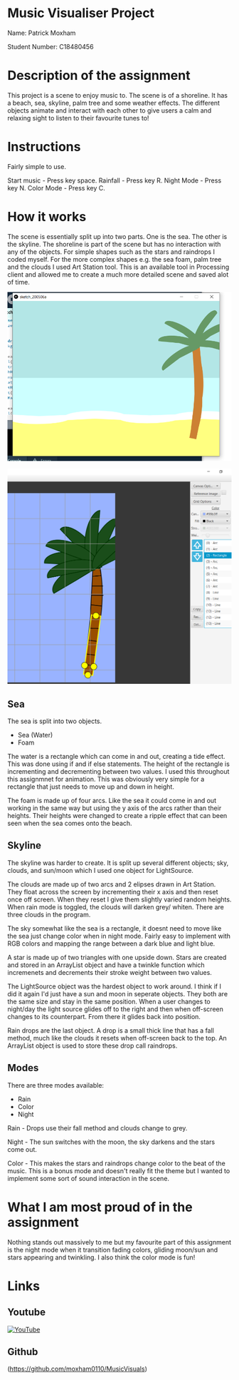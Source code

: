 # Music Visualiser Project

Name: Patrick Moxham

Student Number: C18480456

# Description of the assignment
This project is a scene to enjoy music to. The scene is of a shoreline. It has a beach, sea, skyline, palm tree and some weather effects. The different objects animate and interact with each other to give users a calm and relaxing sight to listen to their favourite tunes to!

# Instructions
Fairly simple to use.

Start music - Press key space.
Rainfall - Press key R.
Night Mode - Press key N.
Color Mode - Press key C.


# How it works
The scene is essentially split up into two parts. One is the sea. The other is the skyline. The shoreline is part of the scene but has no interaction with any of the objects. For simple shapes such as the stars and raindrops I coded myself. For the more complex shapes 	e.g. the sea foam, palm tree and the clouds I used Art Station tool. This is an available tool in Processing client and allowed me to create a much more detailed scene and saved alot of time.  

![An image](images/p2.png)

![An image](images/p1.png)

## Sea
The sea is split into two objects.
- Sea (Water)
- Foam

The water is a rectangle which can come in and out, creating a tide effect. This was done using if and if else statements. The height of the rectangle is incrementing and decrementing between two values. I used this throughout this assignmnet for animation. This was obviously very simple for a rectangle that just needs to move up and down in height.

The foam is made up of four arcs. Like the sea it could come in and out working in the same way but using the y axis of the arcs rather than their heights. Their heights were changed to create a ripple effect that can been seen when the sea comes onto the beach.

## Skyline

The skyline was harder to create. It is split up several different objects; sky, clouds, and sun/moon which I used one object for LightSource. 

The clouds are made up of two arcs and 2 elipses drawn in Art Station. They float across the screen by incrementing their x axis and then reset once off screen. When they reset I give them slightly varied random heights. When rain mode is toggled, the clouds will darken grey/ whiten. There are three clouds in the program.

The sky somewhat like the sea is a rectangle, it doesnt need to move like the sea just change color when in night mode. Fairly easy to implement with RGB colors and mapping the range between a dark blue and light blue.

A star is made up of two triangles with one upside down. Stars are created and stored in an ArrayList object and have a twinkle function which incremenets and decrements their stroke weight between two values.

The LightSource object was the hardest object to work around. I think if I did it again I'd just have a sun and moon in seperate objects. They both are the same size and stay in the same position. When a user changes to night/day the light source glides off to the right and then when off-screen changes to its counterpart. From there it glides back into position. 

Rain drops are the last object. A drop is a small thick line that has a fall method, much like the clouds it resets when off-screen back to the top. An ArrayList object is used to store these drop call raindrops.

## Modes

There are three modes available:
- Rain
- Color
- Night

Rain - Drops use their fall method and clouds change to grey.

Night - The sun switches with the moon, the sky darkens and the stars come out.

Color -  This makes the stars and raindrops change color to the beat of the music. This is a bonus mode and doesn't really fit the theme but I wanted to implement some sort of sound interaction in the scene.


# What I am most proud of in the assignment
Nothing stands out massively to me but my favourite part of this assignment is the night mode when it transition fading colors, gliding moon/sun and stars appearing and twinkling. I also think the color mode is fun!


# Links

## Youtube
[![YouTube](http://img.youtube.com/vi/J2kHSSFA4NU/0.jpg)](https://youtu.be/Yd1gaDV8hJM)

## Github
(https://github.com/moxham0110/MusicVisuals)






